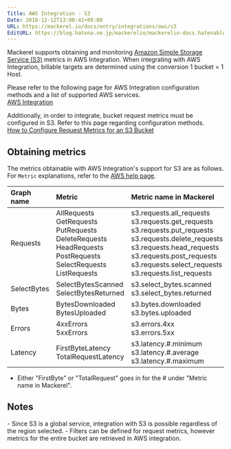 ```yaml
---
Title: AWS Integration - S3
Date: 2018-12-12T13:00:41+09:00
URL: https://mackerel.io/docs/entry/integrations/aws/s3
EditURL: https://blog.hatena.ne.jp/mackerelio/mackerelio-docs.hatenablog.mackerel.io/atom/entry/10257846132683814516
---
```


Mackerel supports obtaining and monitoring <a href="https://aws.amazon.com/s3/" target="_blank">Amazon Simple Storage Service (S3)</a> metrics in AWS Integration. When integrating with AWS Integration, billable targets are determined using the conversion 1 bucket = 1 Host.

Please refer to the following page for AWS Integration configuration methods and a list of supported AWS services.<br>
<a href="https://mackerel.io/docs/entry/integrations/aws">AWS Integration</a>

Additionally, in order to integrate, bucket request metrics must be configured in S3.
Refer to this page regarding configuration methods.<br>
<a href="https://docs.aws.amazon.com/us_en/AmazonS3/latest/user-guide/configure-metrics.html">How to Configure Request Metrics for an S3 Bucket</a>

## Obtaining metrics
The metrics obtainable with AWS Integration's support for S3 are as follows. For `Metric` explanations, refer to the <a href="https://docs.aws.amazon.com/us_en/AmazonS3/latest/dev/cloudwatch-monitoring.html" target="_blank">AWS help page</a>.

|Graph name|Metric|Metric name in Mackerel|Unit|Statistics|
|:--|:--|:--|:--|:--|
|Requests|AllRequests<br>GetRequests<br>PutRequests<br>DeleteRequests<br>HeadRequests<br>PostRequests<br>SelectRequests<br>ListRequests|s3.requests.all_requests<br>s3.requests.get_requests<br>s3.requests.put_requests<br>s3.requests.delete_requests<br>s3.requests.head_requests<br>s3.requests.post_requests<br>s3.requests.select_requests<br>s3.requests.list_requests|integer|Sum|
|SelectBytes|SelectBytesScanned<br>SelectBytesReturned|s3.select_bytes.scanned<br>s3.select_bytes.returned|bytes|Sum|
|Bytes|BytesDownloaded<br>BytesUploaded|s3.bytes.downloaded<br>s3.bytes.uploaded|bytes|Sum|
|Errors|4xxErrors<br>5xxErrors|s3.errors.4xx<br>s3.errors.5xx|integer|Sum|
|Latency|FirstByteLatency<br>TotalRequestLatency|s3.latency.#.minimum<br>s3.latency.#.average<br>s3.latency.#.maximum|float|Minimum<br>Average<br>Maximum|

- Either "FirstByte" or "TotalRequest" goes in for the # under "Metric name in Mackerel".

<h2 id="notes">Notes</h2>
- Since S3 is a global service, integration with S3 is possible regardless of the region selected.
- Filters can be defined for request metrics, however metrics for the entire bucket are retrieved in AWS integration.
